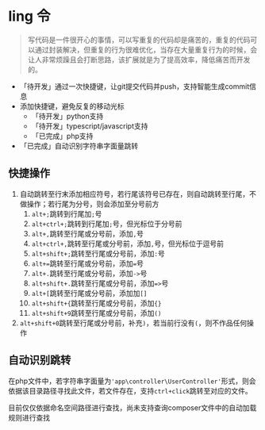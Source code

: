 # ling 令
> 写代码是一件很开心的事情，可以写重复的代码却是痛苦的，重复的代码可以通过封装解决，但重复的行为很难优化，当存在大量重复行为的时候，会让人非常烦躁且会打断思路，该扩展就是为了提高效率，降低痛苦而开发的。

- 「待开发」通过一次快捷键，让git提交代码并push，支持智能生成commit信息
- 添加快捷键，避免反复的移动光标
    - 「待开发」python支持
    - 「待开发」typescript/javascript支持
    - 「已完成」php支持
- 「已完成」自动识别字符串字面量跳转

## 快捷操作
1. 自动跳转至行末添加相应符号，若行尾该符号已存在，则自动跳转至行尾，不做操作；若行尾为分号，则会添加至分号前方
    1. `alt+;`跳转到行尾加`;`号
    1. `alt+ctrl+;`跳转到行尾加`;`号，但光标位于分号前
    1. `alt+,`跳转至行尾或分号前，添加`,`号
    1. `alt+ctrl+,`跳转至行尾或分号前，添加`,`号，但光标位于逗号前
    1. `alt+shift+;`跳转至行尾或分号前，添加`:`号
    1. `alt+=`跳转至行尾或分号前，添加`=`号
    1. `alt+.`跳转至行尾或分号前，添加`->`号
    1. `alt+shift+.`跳转至行尾或分号前，添加`=>`号
    1. `alt+[`跳转至行尾或分号前，添加加`[]`
    1. `alt+shift+{`跳转至行尾或分号前，添加`{}`
    1. `alt+shift+9`跳转至行尾或分号前，添加`()`
1. `alt+shift+0`跳转至行尾或分号前，补充`)`，若当前行没有`(`，则不作品任何操作

## 自动识别跳转
在php文件中，若字符串字面量为`'app\controller\UserController'`形式，则会依据该目录路径寻找此文件，若文件存在，支持`ctrl+click`跳转至对应的文件。

目前仅仅依据命名空间路径进行查找，尚未支持查询composer文件中的自动加载规则进行查找